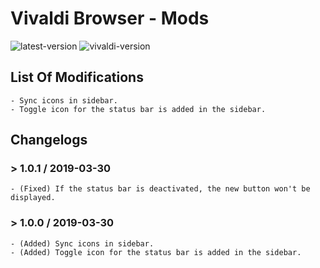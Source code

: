 # Vivaldi Browser - Mods

![latest-version](https://img.shields.io/badge/Latest%20Version-1.0.1-brightgreen.svg)
![vivaldi-version](https://img.shields.io/badge/Vivaldi%20Version-2.5-brightgreen.svg)

## List Of Modifications

    - Sync icons in sidebar.
    - Toggle icon for the status bar is added in the sidebar.

## Changelogs

### > 1.0.1 / 2019-03-30

    - (Fixed) If the status bar is deactivated, the new button won't be displayed.

### > 1.0.0 / 2019-03-30

    - (Added) Sync icons in sidebar.
    - (Added) Toggle icon for the status bar is added in the sidebar.